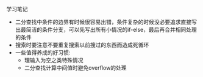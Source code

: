 学习笔记
* 二分查找中条件的边界有时候很容易出错，条件复杂的时候没必要追求直接写出最简洁的条件分支，可以先写出所有小情况的if-else，最后再合并相同处理的条件
* 搜索时要注意不要重复搜索以前搜过的东西而造成死循环
* 一些值得养成的好习惯:
    * 理输入为空之类特殊情况
    * 二分查找计算中间值时避免overflow的处理
